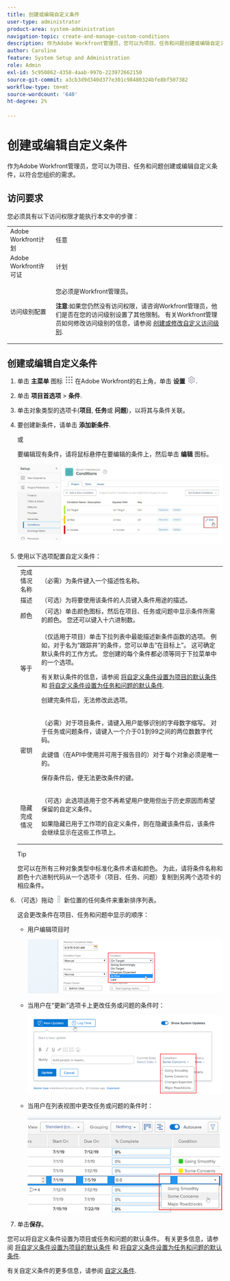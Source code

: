 ```yaml
---
title: 创建或编辑自定义条件
user-type: administrator
product-area: system-administration
navigation-topic: create-and-manage-custom-conditions
description: 作为Adobe Workfront管理员，您可以为项目、任务和问题创建或编辑自定义条件，以符合您组织的需求。
author: Caroline
feature: System Setup and Administration
role: Admin
exl-id: 5c950862-4358-4aab-997b-223972662150
source-git-commit: a3cb3d9d340d377e301c98480324bfe8bf507382
workflow-type: tm+mt
source-wordcount: '640'
ht-degree: 2%

---
```


# 创建或编辑自定义条件

作为Adobe Workfront管理员，您可以为项目、任务和问题创建或编辑自定义条件，以符合您组织的需求。

## 访问要求

您必须具有以下访问权限才能执行本文中的步骤：

<table style="table-layout:auto"> 
 <col> 
 <col> 
 <tbody> 
  <tr> 
   <td>Adobe Workfront计划</td> 
   <td>任意</td> 
  </tr> 
  <tr> 
   <td>Adobe Workfront许可证</td> 
   <td>计划</td> 
  </tr> 
  <tr> 
   <td>访问级别配置</td> 
   <td> <p>您必须是Workfront管理员。</p> <p><b>注意</b>:如果您仍然没有访问权限，请咨询Workfront管理员，他们是否在您的访问级别设置了其他限制。 有关Workfront管理员如何修改访问级别的信息，请参阅 <a href="../../../administration-and-setup/add-users/configure-and-grant-access/create-modify-access-levels.md" class="MCXref xref">创建或修改自定义访问级别</a>.</p> </td> 
  </tr> 
 </tbody> 
</table>

## 创建或编辑自定义条件

1. 单击 **主菜单** 图标 ![](assets/main-menu-icon.png) 在Adobe Workfront的右上角，单击 **设置** ![](assets/gear-icon-settings.png).

1. 单击 **项目首选项** > **条件**.

1. 单击对象类型的选项卡(**项目**, **任务**&#x200B;或 **问题**)，以将其与条件关联。

1. 要创建新条件，请单击 **添加新条件**.

   或

   要编辑现有条件，请将鼠标悬停在要编辑的条件上，然后单击 **编辑** 图标。

   ![](assets/custom-condition-edit-nwe.jpg)

1. 使用以下选项配置自定义条件：

   <table style="table-layout:auto"> 
    <col> 
    <col> 
    <tbody> 
     <tr> 
      <td>完成情况名称</td> 
      <td>（必需）为条件键入一个描述性名称。</td> 
     </tr> 
     <tr> 
      <td>描述</td> 
      <td>（可选）为将要使用该条件的人员键入条件用途的描述。</td> 
     </tr> 
     <tr> 
      <td>颜色</td> 
      <td>（可选）单击颜色图标，然后在项目、任务或问题中显示条件所需的颜色。 您还可以键入十六进制数。</td> 
     </tr> 
     <tr> 
      <td>等于 </td> 
      <td><p>（仅适用于项目）单击下拉列表中最能描述新条件函数的选项。 例如，对于名为“跟踪井”的条件，您可以单击“在目标上”。 这可确定默认条件的工作方式。 您创建的每个条件都必须等同于下拉菜单中的一个选项。</p>
      <p>有关默认条件的信息，请参阅 <a href="../../../administration-and-setup/customize-workfront/create-manage-custom-conditions/set-custom-condition-default-projects.md" class="MCXref xref">将自定义条件设置为项目的默认条件</a> 和 <a href="../../../administration-and-setup/customize-workfront/create-manage-custom-conditions/set-custom-condition-default-tasks-issues.md" class="MCXref xref">将自定义条件设置为任务和问题的默认条件</a>.</p>
      <p>创建完条件后，无法修改此选项。</p></td> 
     </tr> 
     <tr> 
      <td>密钥</td> 
      <td><p>（必需）对于项目条件，请键入用户能够识别的字母数字缩写。 对于任务或问题条件，请键入一个介于01到99之间的两位数数字代码。 </p>
      <p>此键值（在API中使用并可用于报告目的）对于每个对象必须是唯一的。</p>
      <p>保存条件后，便无法更改条件的键。 </p></td> 
     </tr> 
     <tr> 
      <td>隐藏完成情况</td> 
      <td><p>（可选）此选项适用于您不再希望用户使用但出于历史原因而希望保留的自定义条件。 </p>
      <p>如果隐藏已用于工作项的自定义条件，则在隐藏该条件后，该条件会继续显示在这些工作项上。 </p></td> 
     </tr> 
    </tbody> 
   </table>

   >[!TIP]
   >
   >您可以在所有三种对象类型中标准化条件术语和颜色。 为此，请将条件名称和颜色十六进制代码从一个选项卡（项目、任务、问题）复制到另两个选项卡的相应条件。

1. （可选）拖动 ![](assets/move-icon---dots.png) 新位置的任何条件来重新排序列表。

   这会更改条件在项目、任务和问题中显示的顺序：

   * 用户编辑项目时

      ![](assets/change-condition-edit-project.png)

   * 当用户在“更新”选项卡上更改任务或问题的条件时：

      ![](assets/change-condition-update-comment.png)

   * 当用户在列表视图中更改任务或问题的条件时：

      ![](assets/change-conditions-list-dropdown-only.png)

1. 单击&#x200B;**保存**。

您可以将自定义条件设置为项目或任务和问题的默认条件。 有关更多信息，请参阅 [将自定义条件设置为项目的默认条件](../../../administration-and-setup/customize-workfront/create-manage-custom-conditions/set-custom-condition-default-projects.md) 和 [将自定义条件设置为任务和问题的默认条件](../../../administration-and-setup/customize-workfront/create-manage-custom-conditions/set-custom-condition-default-tasks-issues.md).

有关自定义条件的更多信息，请参阅 [自定义条件](../../../administration-and-setup/customize-workfront/create-manage-custom-conditions/custom-conditions.md).

